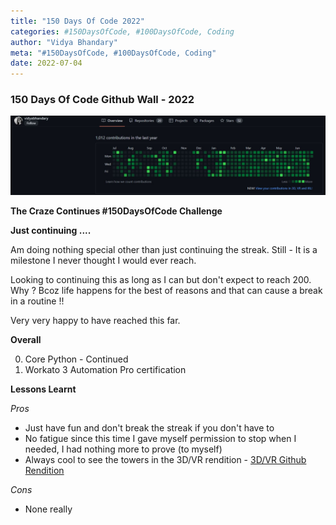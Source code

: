 ```yaml
---
title: "150 Days Of Code 2022"
categories: #150DaysOfCode, #100DaysOfCode, Coding
author: "Vidya Bhandary"
meta: "#150DaysOfCode, #100DaysOfCode, Coding"
date: 2022-07-04
---
```


### 150 Days Of Code Github Wall - 2022

![](https://raw.githubusercontent.com/vidyabhandary/blog/master/images/GitHub150Days2022.PNG)

**The Craze Continues #150DaysOfCode Challenge**

**Just continuing ....**

Am doing nothing special other than just continuing the streak.
Still - It is a milestone I never thought I would ever reach.

Looking to continuing this as long as I can but don't expect to reach 200. Why ?
Bcoz life happens for the best of reasons and that can cause a break in a routine !!

Very very happy to have reached this far.

**Overall**

0. Core Python - Continued
1. Workato 3 Automation Pro certification

**Lessons Learnt**

_Pros_

- Just have fun and don't break the streak if you don't have to
- No fatigue since this time I gave myself permission to stop when I needed, I had nothing more to prove (to myself)
- Always cool to see the towers in the 3D/VR rendition -
  [3D/VR Github Rendition](https://skyline.github.com/vidyabhandary/2022)

_Cons_

- None really
